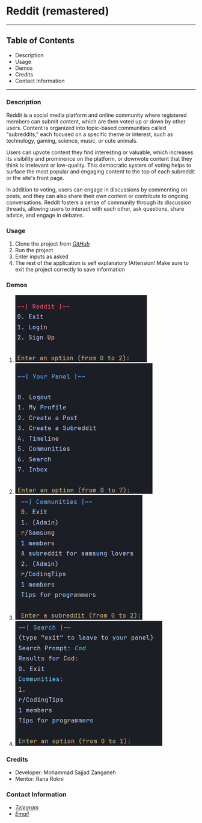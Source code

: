 # Reddit (remastered)
***
## Table of Contents
* Description
* Usage
* Demos
* Credits
* Contact Information
***
### Description
Reddit is a social media platform and online community where registered members can submit content, which are then voted up or down by other users. Content is organized into topic-based communities called "subreddits," each focused on a specific theme or interest, such as technology, gaming, science, music, or cute animals.

Users can upvote content they find interesting or valuable, which increases its visibility and prominence on the platform, or downvote content that they think is irrelevant or low-quality. This democratic system of voting helps to surface the most popular and engaging content to the top of each subreddit or the site's front page.

In addition to voting, users can engage in discussions by commenting on posts, and they can also share their own content or contribute to ongoing conversations. Reddit fosters a sense of community through its discussion threads, allowing users to interact with each other, ask questions, share advice, and engage in debates.

### Usage
1. Clone the project from [*GitHub*](https://github.com/SrgtSajjad/Reddit.git)
2. Run the project
3. Enter inputs as asked
4. The rest of the application is self explanatory
!Attension! Make sure to exit the project correctly to save information 
### Demos
1. <img src="./Menu.png" alt="Image">
2. <img src="./User%20Panel.png" alt="Image">
3. <img src="Communities.png" alt="Image">
4. <img src="./Search.png" alt="Image">
### Credits
* Developer: Mohammad Sajjad Zanganeh 
* Mentor: Rana Rokni
### Contact Information
* [*Telegram*](@SrgtSajjad)
* [*Email*](msajjad.za135@gmail.com)